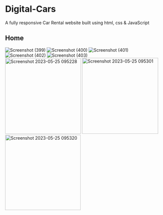 # Digital-Cars
A fully responsive Car Rental website built using html, css &amp; JavaScript
## Home
![Screenshot (399)](https://github.com/YannKamche/Car-Rental-Website/assets/122357201/a5441167-ea7c-4567-bb5e-b4e605d49f0c)
![Screenshot (400)](https://github.com/YannKamche/Car-Rental-Website/assets/122357201/eb4d2e1f-3081-4730-abca-f754da7a3050)
![Screenshot (401)](https://github.com/YannKamche/Car-Rental-Website/assets/122357201/3fb4f883-3853-4de3-b97f-24debc891415)
![Screenshot (402)](https://github.com/YannKamche/Car-Rental-Website/assets/122357201/b4913b5b-2850-4e18-8c92-ebf49a58a34b)
![Screenshot (403)](https://github.com/YannKamche/Car-Rental-Website/assets/122357201/95545821-03c1-4e2b-afd6-3cbdb466cd9b)
<img width="246" alt="Screenshot 2023-05-25 095228" src="https://github.com/YannKamche/Car-Rental-Website/assets/122357201/278d1f50-cfa9-4d02-93db-a146c1de0025">
<img width="247" alt="Screenshot 2023-05-25 095301" src="https://github.com/YannKamche/Car-Rental-Website/assets/122357201/93de323b-19ec-4a89-bcc2-42705df7dc49">
<img width="245" alt="Screenshot 2023-05-25 095320" src="https://github.com/YannKamche/Car-Rental-Website/assets/122357201/6d4078b7-882a-4b5e-9f36-19622ac9a7fe">
